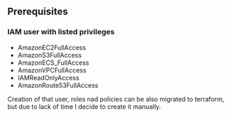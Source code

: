 ## Prerequisites

 
### IAM user with listed privileges
- AmazonEC2FullAccess
- AmazonS3FullAccess
- AmazonECS_FullAccess
- AmazonVPCFullAccess
- IAMReadOnlyAccess
- AmazonRoute53FullAccess 

Creation of that user, roles nad policies can be also migrated to terraform, but due to lack of time I decide to create it manually.